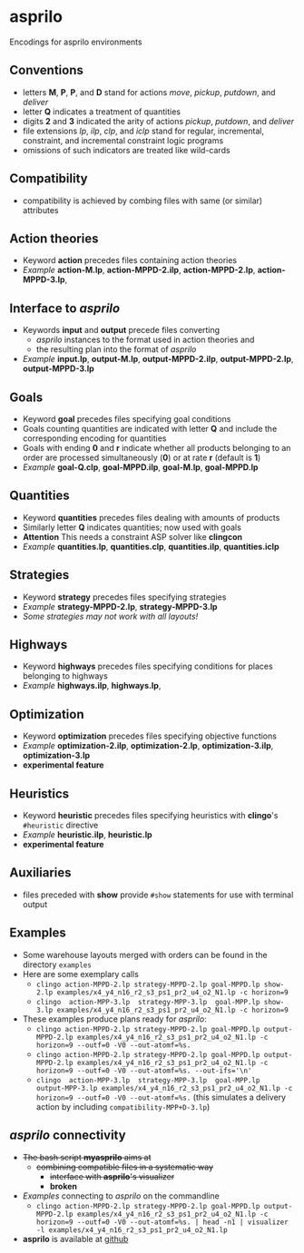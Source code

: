 # asprilo

Encodings for asprilo environments

## Conventions

  * letters **M**, **P**, **P**, and **D** stand for actions *move*, *pickup*, *putdown*, and *deliver*
  * letter **Q** indicates a treatment of quantities
  * digits **2** and **3** indicated the arity of actions *pickup*, *putdown*, and *deliver*
  * file extensions *lp*, *ilp*, *clp*, and *iclp* stand for regular, incremental, constraint, and incremental constraint logic programs
  * omissions of such indicators are treated like wild-cards

## Compatibility

  * compatibility is achieved by combing files with same (or similar) attributes

## Action theories

  * Keyword **action** precedes files containing action theories
  * *Example* **action-M.lp**, **action-MPPD-2.ilp**, **action-MPPD-2.lp**, **action-MPPD-3.lp**,

## Interface to *asprilo*

  * Keywords **input** and **output** precede files converting 
      * *asprilo* instances to the format used in action theories and 
      * the resulting plan into the format of *asprilo*
  * *Example* **input.lp**, **output-M.lp**, **output-MPPD-2.ilp**, **output-MPPD-2.lp**, **output-MPPD-3.lp**
  
## Goals

   * Keyword **goal** precedes files specifying goal conditions
   * Goals counting quantities are indicated with letter **Q** and include the corresponding encoding for quantities
   * Goals with ending **0** and **r** indicate whether all products belonging to an order are processed simultaneously (**0**) or at rate **r**
     (default is **1**)
   * *Example* **goal-Q.clp**, **goal-MPPD.ilp**, **goal-M.lp**, **goal-MPPD.lp**

## Quantities

   * Keyword **quantities** precedes files dealing with amounts of products
   * Similarly letter **Q** indicates quantities; now used with goals
   * **Attention** This needs a constraint ASP solver like **clingcon**
   * *Example* **quantities.lp**,  **quantities.clp**,  **quantities.ilp**,  **quantities.iclp**

## Strategies

   * Keyword **strategy** precedes files specifying strategies
   * *Example* **strategy-MPPD-2.lp**, **strategy-MPPD-3.lp**
   * _Some strategies may not work with all layouts!_
   
## Highways

  * Keyword **highways** precedes files specifying conditions for places belonging to highways
  * *Example* **highways.ilp**, **highways.lp**,

## Optimization

   * Keyword **optimization** precedes files specifying objective functions
   * *Example* **optimization-2.ilp**, **optimization-2.lp**,  **optimization-3.ilp**,  **optimization-3.lp**
   * **experimental feature**

## Heuristics

   * Keyword **heuristic** precedes files specifying heuristics with **clingo**'s `#heuristic` directive
   * *Example* **heuristic.ilp**, **heuristic.lp**
   * **experimental feature**

## Auxiliaries

  * files preceded with **show** provide `#show` statements for use with terminal output

## Examples

  * Some warehouse layouts merged with orders can be found in the directory `examples`
  * Here are some exemplary calls
	* `clingo action-MPPD-2.lp strategy-MPPD-2.lp goal-MPPD.lp show-2.lp examples/x4_y4_n16_r2_s3_ps1_pr2_u4_o2_N1.lp -c horizon=9`
	* `clingo  action-MPP-3.lp  strategy-MPP-3.lp  goal-MPP.lp show-3.lp examples/x4_y4_n16_r2_s3_ps1_pr2_u4_o2_N1.lp -c horizon=9`
  * These examples produce plans ready for _asprilo_:
      * `clingo action-MPPD-2.lp strategy-MPPD-2.lp goal-MPPD.lp output-MPPD-2.lp examples/x4_y4_n16_r2_s3_ps1_pr2_u4_o2_N1.lp -c horizon=9 --outf=0 -V0 --out-atomf=%s.`
      * `clingo action-MPPD-2.lp strategy-MPPD-2.lp goal-MPPD.lp output-MPPD-2.lp examples/x4_y4_n16_r2_s3_ps1_pr2_u4_o2_N1.lp -c horizon=9 --outf=0 -V0 --out-atomf=%s. --out-ifs='\n'`
      * `clingo  action-MPP-3.lp  strategy-MPP-3.lp  goal-MPP.lp  output-MPP-3.lp examples/x4_y4_n16_r2_s3_ps1_pr2_u4_o2_N1.lp -c horizon=9 --outf=0 -V0 --out-atomf=%s.` (this simulates a delivery action by including `compatibility-MPP+D-3.lp`)
## _asprilo_ connectivity

  * ~~The bash script **myasprilo** aims at~~
    * ~~combining compatible files in a systematic way~~
	  * ~~interface with **asprilo**'s visualizer~~
	  * **broken**
  * *Examples* connecting to _asprilo_ on the commandline
	* `clingo action-MPPD-2.lp strategy-MPPD-2.lp goal-MPPD.lp output-MPPD-2.lp examples/x4_y4_n16_r2_s3_ps1_pr2_u4_o2_N1.lp -c horizon=9 --outf=0 -V0 --out-atomf=%s. | head -n1 | visualizer -l examples/x4_y4_n16_r2_s3_ps1_pr2_u4_o2_N1.lp`
  * **asprilo** is available at [github](https://github.com/potassco/asprilo)

